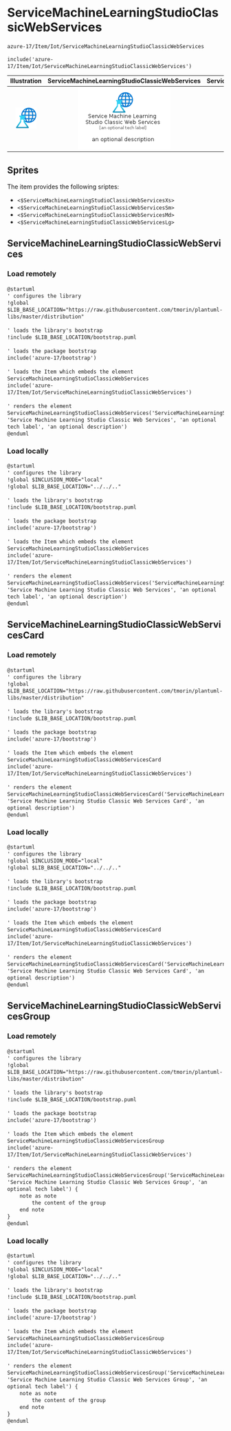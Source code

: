 # ServiceMachineLearningStudioClassicWebServices


```text
azure-17/Item/Iot/ServiceMachineLearningStudioClassicWebServices
```

```text
include('azure-17/Item/Iot/ServiceMachineLearningStudioClassicWebServices')
```



| Illustration | ServiceMachineLearningStudioClassicWebServices | ServiceMachineLearningStudioClassicWebServicesCard | ServiceMachineLearningStudioClassicWebServicesGroup |
| :---: | :---: | :---: | :---: |
| ![illustration for Illustration](../../../azure-17/Item/Iot/ServiceMachineLearningStudioClassicWebServices.png) | ![illustration for ServiceMachineLearningStudioClassicWebServices](../../../azure-17/Item/Iot/ServiceMachineLearningStudioClassicWebServices.Local.png) | ![illustration for ServiceMachineLearningStudioClassicWebServicesCard](../../../azure-17/Item/Iot/ServiceMachineLearningStudioClassicWebServicesCard.Local.png) | ![illustration for ServiceMachineLearningStudioClassicWebServicesGroup](../../../azure-17/Item/Iot/ServiceMachineLearningStudioClassicWebServicesGroup.Local.png) |



## Sprites
The item provides the following sriptes:

- `<$ServiceMachineLearningStudioClassicWebServicesXs>`
- `<$ServiceMachineLearningStudioClassicWebServicesSm>`
- `<$ServiceMachineLearningStudioClassicWebServicesMd>`
- `<$ServiceMachineLearningStudioClassicWebServicesLg>`





## ServiceMachineLearningStudioClassicWebServices

### Load remotely
```plantuml
@startuml
' configures the library
!global $LIB_BASE_LOCATION="https://raw.githubusercontent.com/tmorin/plantuml-libs/master/distribution"

' loads the library's bootstrap
!include $LIB_BASE_LOCATION/bootstrap.puml

' loads the package bootstrap
include('azure-17/bootstrap')

' loads the Item which embeds the element ServiceMachineLearningStudioClassicWebServices
include('azure-17/Item/Iot/ServiceMachineLearningStudioClassicWebServices')

' renders the element
ServiceMachineLearningStudioClassicWebServices('ServiceMachineLearningStudioClassicWebServices', 'Service Machine Learning Studio Classic Web Services', 'an optional tech label', 'an optional description')
@enduml
```

### Load locally
```plantuml
@startuml
' configures the library
!global $INCLUSION_MODE="local"
!global $LIB_BASE_LOCATION="../../.."

' loads the library's bootstrap
!include $LIB_BASE_LOCATION/bootstrap.puml

' loads the package bootstrap
include('azure-17/bootstrap')

' loads the Item which embeds the element ServiceMachineLearningStudioClassicWebServices
include('azure-17/Item/Iot/ServiceMachineLearningStudioClassicWebServices')

' renders the element
ServiceMachineLearningStudioClassicWebServices('ServiceMachineLearningStudioClassicWebServices', 'Service Machine Learning Studio Classic Web Services', 'an optional tech label', 'an optional description')
@enduml
```

## ServiceMachineLearningStudioClassicWebServicesCard

### Load remotely
```plantuml
@startuml
' configures the library
!global $LIB_BASE_LOCATION="https://raw.githubusercontent.com/tmorin/plantuml-libs/master/distribution"

' loads the library's bootstrap
!include $LIB_BASE_LOCATION/bootstrap.puml

' loads the package bootstrap
include('azure-17/bootstrap')

' loads the Item which embeds the element ServiceMachineLearningStudioClassicWebServicesCard
include('azure-17/Item/Iot/ServiceMachineLearningStudioClassicWebServices')

' renders the element
ServiceMachineLearningStudioClassicWebServicesCard('ServiceMachineLearningStudioClassicWebServicesCard', 'Service Machine Learning Studio Classic Web Services Card', 'an optional description')
@enduml
```

### Load locally
```plantuml
@startuml
' configures the library
!global $INCLUSION_MODE="local"
!global $LIB_BASE_LOCATION="../../.."

' loads the library's bootstrap
!include $LIB_BASE_LOCATION/bootstrap.puml

' loads the package bootstrap
include('azure-17/bootstrap')

' loads the Item which embeds the element ServiceMachineLearningStudioClassicWebServicesCard
include('azure-17/Item/Iot/ServiceMachineLearningStudioClassicWebServices')

' renders the element
ServiceMachineLearningStudioClassicWebServicesCard('ServiceMachineLearningStudioClassicWebServicesCard', 'Service Machine Learning Studio Classic Web Services Card', 'an optional description')
@enduml
```

## ServiceMachineLearningStudioClassicWebServicesGroup

### Load remotely
```plantuml
@startuml
' configures the library
!global $LIB_BASE_LOCATION="https://raw.githubusercontent.com/tmorin/plantuml-libs/master/distribution"

' loads the library's bootstrap
!include $LIB_BASE_LOCATION/bootstrap.puml

' loads the package bootstrap
include('azure-17/bootstrap')

' loads the Item which embeds the element ServiceMachineLearningStudioClassicWebServicesGroup
include('azure-17/Item/Iot/ServiceMachineLearningStudioClassicWebServices')

' renders the element
ServiceMachineLearningStudioClassicWebServicesGroup('ServiceMachineLearningStudioClassicWebServicesGroup', 'Service Machine Learning Studio Classic Web Services Group', 'an optional tech label') {
    note as note
        the content of the group
    end note
}
@enduml
```

### Load locally
```plantuml
@startuml
' configures the library
!global $INCLUSION_MODE="local"
!global $LIB_BASE_LOCATION="../../.."

' loads the library's bootstrap
!include $LIB_BASE_LOCATION/bootstrap.puml

' loads the package bootstrap
include('azure-17/bootstrap')

' loads the Item which embeds the element ServiceMachineLearningStudioClassicWebServicesGroup
include('azure-17/Item/Iot/ServiceMachineLearningStudioClassicWebServices')

' renders the element
ServiceMachineLearningStudioClassicWebServicesGroup('ServiceMachineLearningStudioClassicWebServicesGroup', 'Service Machine Learning Studio Classic Web Services Group', 'an optional tech label') {
    note as note
        the content of the group
    end note
}
@enduml
```

